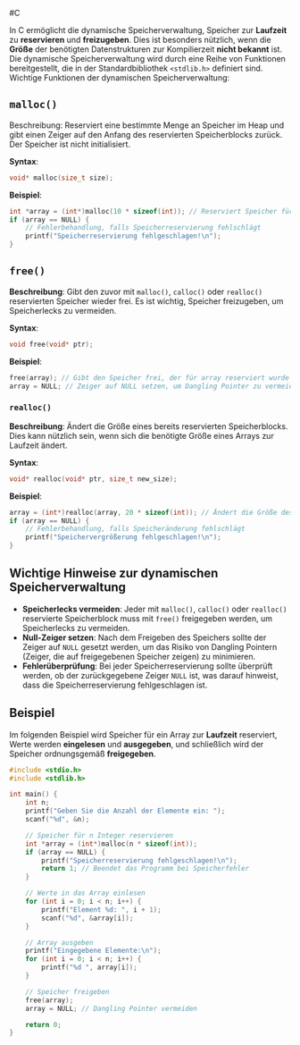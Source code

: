 #C 

In C ermöglicht die dynamische Speicherverwaltung, Speicher zur **Laufzeit** zu **reservieren** und **freizugeben**. 
Dies ist besonders nützlich, wenn die **Größe** der benötigten Datenstrukturen zur Kompilierzeit **nicht bekannt** ist. Die dynamische Speicherverwaltung wird durch eine Reihe von Funktionen bereitgestellt, die in der Standardbibliothek `<stdlib.h>` definiert sind.
Wichtige Funktionen der dynamischen Speicherverwaltung:

## `malloc()`

Beschreibung: Reserviert eine bestimmte Menge an Speicher im Heap und gibt einen Zeiger auf den Anfang des reservierten Speicherblocks zurück. Der Speicher ist nicht initialisiert.

**Syntax**:

```c
void* malloc(size_t size);
```

**Beispiel**:

```C
int *array = (int*)malloc(10 * sizeof(int)); // Reserviert Speicher für ein Array von 10 Integern
if (array == NULL) {
    // Fehlerbehandlung, falls Speicherreservierung fehlschlägt
    printf("Speicherreservierung fehlgeschlagen!\n");
}
```


## `free()`

**Beschreibung**: Gibt den zuvor mit `malloc()`, `calloc()` oder `realloc()` reservierten Speicher wieder frei. Es ist wichtig, Speicher freizugeben, um Speicherlecks zu vermeiden.

**Syntax**:

```C
void free(void* ptr);
```


**Beispiel**:

```C
free(array); // Gibt den Speicher frei, der für array reserviert wurde
array = NULL; // Zeiger auf NULL setzen, um Dangling Pointer zu vermeiden

```

### `realloc()`

**Beschreibung**: Ändert die Größe eines bereits reservierten Speicherblocks. Dies kann nützlich sein, wenn sich die benötigte Größe eines Arrays zur Laufzeit ändert.

**Syntax**:

```C
void* realloc(void* ptr, size_t new_size);
```


**Beispiel**:

```C
array = (int*)realloc(array, 20 * sizeof(int)); // Ändert die Größe des Arrays auf 20 Integer
if (array == NULL) {
    // Fehlerbehandlung, falls Speicheränderung fehlschlägt
    printf("Speichervergrößerung fehlgeschlagen!\n");
}
```


## Wichtige Hinweise zur dynamischen Speicherverwaltung

- **Speicherlecks vermeiden**: Jeder mit `malloc()`, `calloc()` oder `realloc()` reservierte Speicherblock muss mit `free()` freigegeben werden, um Speicherlecks zu vermeiden.
- **Null-Zeiger setzen**: Nach dem Freigeben des Speichers sollte der Zeiger auf `NULL` gesetzt werden, um das Risiko von Dangling Pointern (Zeiger, die auf freigegebenen Speicher zeigen) zu minimieren.
- **Fehlerüberprüfung**: Bei jeder Speicherreservierung sollte überprüft werden, ob der zurückgegebene Zeiger `NULL` ist, was darauf hinweist, dass die Speicherreservierung fehlgeschlagen ist.


## Beispiel
Im folgenden Beispiel wird Speicher für ein Array zur **Laufzeit** reserviert, Werte werden **eingelesen** und **ausgegeben**, und schließlich wird der Speicher ordnungsgemäß **freigegeben**.

``` C
#include <stdio.h>
#include <stdlib.h>

int main() {
    int n;
    printf("Geben Sie die Anzahl der Elemente ein: ");
    scanf("%d", &n);

    // Speicher für n Integer reservieren
    int *array = (int*)malloc(n * sizeof(int));
    if (array == NULL) {
        printf("Speicherreservierung fehlgeschlagen!\n");
        return 1; // Beendet das Programm bei Speicherfehler
    }

    // Werte in das Array einlesen
    for (int i = 0; i < n; i++) {
        printf("Element %d: ", i + 1);
        scanf("%d", &array[i]);
    }

    // Array ausgeben
    printf("Eingegebene Elemente:\n");
    for (int i = 0; i < n; i++) {
        printf("%d ", array[i]);
    }

    // Speicher freigeben
    free(array);
    array = NULL; // Dangling Pointer vermeiden

    return 0;
}

```
